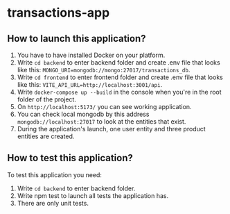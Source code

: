 # transactions-app
## How to launch this application?
1. You have to have installed Docker on your platform.
2. Write ```cd backend``` to enter backend folder and create .env file that looks like this: ```MONGO_URI=mongodb://mongo:27017/transactions_db```.
3. Write ```cd frontend``` to enter frontend folder and create .env file that looks like this: ```VITE_API_URL=http://localhost:3001/api```.
4. Write ```docker-compose up --build``` in the console when you're in the root folder of the project.
5. On ```http://localhost:5173/``` you can see working application.
6. You can check local mongodb by this address ```mongodb://localhost:27017``` to look at the entities that exist.
7. During the application's launch, one user entity and three product entities are created.

## How to test this application?
To test this application you need:
1. Write ```cd backend``` to enter backend folder.
2. Write npm test to launch all tests the application has.
3. There are only unit tests.
